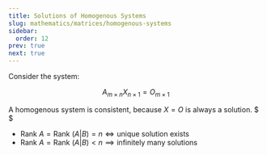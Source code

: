```yaml
---
title: Solutions of Homogenous Systems
slug: mathematics/matrices/homogenous-systems
sidebar:
  order: 12
prev: true
next: true
---
```


Consider the system:

```math
A_{m\times n}X_{n\times 1}=O_{m\times 1}
```

A homogenous system is consistent, because $X=O$ is always a solution. $ $

- $\text{Rank }A = \text{Rank }(A|B)=n \iff \text{unique solution exists}$
- $\text{Rank }A =\text{Rank }(A|B) <n \implies \text{infinitely many solutions}$
